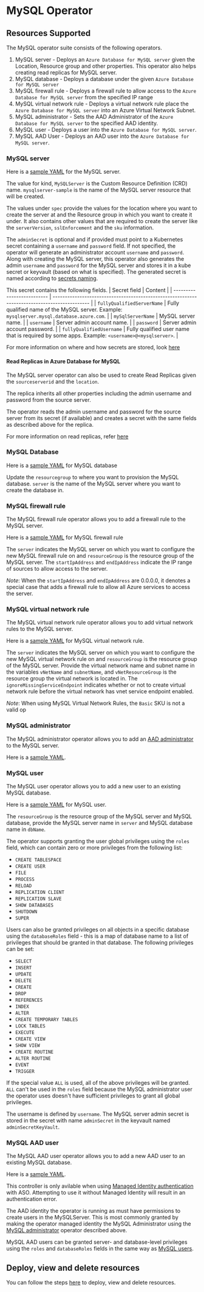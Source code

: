 # MySQL Operator

## Resources Supported

The MySQL operator suite consists of the following operators.

1. MySQL server - Deploys an `Azure Database for MySQL server` given the Location, Resource group and other properties. This operator also helps creating read replicas for MySQL server.
2. MySQL database - Deploys a database under the given `Azure Database for MySQL server`
3. MySQL firewall rule - Deploys a firewall rule to allow access to the `Azure Database for MySQL server` from the specified IP range
4. MySQL virtual network rule - Deploys a virtual network rule place the `Azure Database for MySQL server` into an Azure Virtual Network Subnet.
4. MySQL administrator - Sets the AAD Administrator of the `Azure Database for MySQL server` to the specified AAD identity.
5. MySQL user - Deploys a user into the `Azure Database for MySQL server`.
6. MySQL AAD User - Deploys an AAD user into the `Azure Database for MySQL server`.

### MySQL server

Here is a [sample YAML](/config/samples/azure_v1alpha1_mysqlserver.yaml) for the MySQL server.

The value for kind, `MySQLServer` is the Custom Resource Definition (CRD) name.
`mysqlserver-sample` is the name of the MySQL server resource that will be created.

The values under `spec` provide the values for the location where you want to create the server at and the Resource group in which you want to create it under. It also contains other values that are required to create the server like the `serverVersion`, `sslEnforcement` and the `sku` information.

The `adminSecret` is optional and if provided must point to a Kubernetes secret containing a `username` and `password` field. If not specified, the operator will generate an administrator account `username` and `password`.
Along with creating the MySQL server, this operator also generates the admin `username` and `password` for the MySQL server and stores it in a kube secret or keyvault (based on what is specified). The generated secret is named according to [secrets naming](/docs/secrets.md).

This secret contains the following fields.
| Secret field               | Content                                                                                       |
| -------------------------- | --------------------------------------------------------------------------------------------- |
| `fullyQualifiedServerName` | Fully qualified name of the MySQL server. Example: `mysqlserver.mysql.database.azure.com`.    |
| `mySqlServerName`          | MySQL server name.                                                                            |
| `username`                 | Server admin account name.                                                                    |
| `password`                 | Server admin account password.                                                                |
| `fullyQualifiedUsername`   | Fully qualified user name that is required by some apps. Example: `<username>@<mysqlserver>`. |

For more information on where and how secrets are stored, look [here](/docs/secrets.md)

#### Read Replicas in Azure Database for MySQL

The MySQL server operator can also be used to create Read Replicas given the `sourceserverid` and the `location`.

The replica inherits all other properties including the admin username and password from the source server.

The operator reads the admin username and password for the source server from its secret (if available) and creates a secret with the same fields as described above for the replica.

For more information on read replicas, refer [here](https://docs.microsoft.com/en-us/azure/mysql/concepts-read-replicas)

### MySQL Database

Here is a [sample YAML](/config/samples/azure_v1alpha1_mysqldatabase.yaml) for MySQL database

Update the `resourcegroup` to where you want to provision the MySQL database. `server` is the name of the MySQL server where you want to create the database in.

### MySQL firewall rule

The MySQL firewall rule operator allows you to add a firewall rule to the MySQL server.

Here is a [sample YAML](/config/samples/azure_v1alpha1_mysqlfirewallrule.yaml) for MySQL firewall rule

The `server` indicates the MySQL server on which you want to configure the new MySQL firewall rule on and `resourceGroup` is the resource group of the MySQL server. The `startIpAddress` and `endIpAddress` indicate the IP range of sources to allow access to the server.

*Note*: When the `startIpAddress` and `endIpAddress` are 0.0.0.0, it denotes a special case that adds a firewall rule to allow all Azure services to access the server.

### MySQL virtual network rule

The MySQL virtual network rule operator allows you to add virtual network rules to the MySQL server.

Here is a [sample YAML](/config/samples/azure_v1alpha1_mysqlvnetrule.yaml) for MySQL virtual network rule. 

The `server` indicates the MySQL server on which you want to configure the new MySQL virtual network rule on and `resourceGroup` is the resource group of the MySQL server. Provide the virtual network name and subnet name in the variables `vNetName` and `subnetName`, and `vNetResourceGroup` is the resource group the virtual network is located in. The `ignoreMissingServiceEndpoint` indicates whether or not to create virtual network rule before the virtual network has vnet service endpoint enabled.

*Note*: When using MySQL Virtual Network Rules, the `Basic` SKU is not a valid op

### MySQL administrator

The MySQL administrator operator allows you to add an [AAD administrator](https://docs.microsoft.com/azure/mysql/concepts-azure-ad-authentication) to the MySQL server.

Here is a [sample YAML](/config/samples/azure_v1alpha1_mysqlserveradministrator.yaml).

### MySQL user

The MySQL user operator allows you to add a new user to an existing MySQL database. 

Here is a [sample YAML](/config/samples/azure_v1alpha2_mysqluser.yaml) for MySQL user. 

The `resourceGroup` is the resource group of the MySQL server and MySQL database, provide the MySQL server name in `server` and MySQL database name in `dbName`. 

The operator supports granting the user global privileges using the `roles` field, which can contain zero or more privileges from the following list:

* `CREATE TABLESPACE`
* `CREATE USER`
* `FILE`
* `PROCESS`
* `RELOAD`
* `REPLICATION CLIENT`
* `REPLICATION SLAVE`
* `SHOW DATABASES`
* `SHUTDOWN`
* `SUPER`

Users can also be granted privileges on all objects in a specific database using the `databaseRoles` field - this is a map of database name to a list of privileges that should be granted in that database.
The following privileges can be set:

* `SELECT`
* `INSERT`
* `UPDATE`
* `DELETE`
* `CREATE`
* `DROP`
* `REFERENCES`
* `INDEX`
* `ALTER`
* `CREATE TEMPORARY TABLES`
* `LOCK TABLES`
* `EXECUTE`
* `CREATE VIEW`
* `SHOW VIEW`
* `CREATE ROUTINE`
* `ALTER ROUTINE`
* `EVENT`
* `TRIGGER`

If the special value `ALL` is used, all of the above privileges will be granted.
`ALL` can't be used in the `roles` field because the MySQL administrator user the operator uses doesn't have sufficient privileges to grant all global privileges.

The username is defined by `username`. The MySQL server admin secret is stored in the secret with name `adminSecret` in the  keyvault named `adminSecretKeyVault`. 

### MySQL AAD user
The MySQL AAD user operator allows you to add a new AAD user to an existing MySQL database.

Here is a [sample YAML](/config/samples/azure_v1alpha1_mysqlaaduser.yaml).

This controller is only avilable when using [Managed Identity authentication](https://github.com/Azure/azure-service-operator/blob/main/docs/v1/howto/managedidentity.md) with ASO.
Attempting to use it without Managed Identity will result in an authentication error.

The AAD identity the operator is running as must have permissions to create users in the MySQLServer. 
This is most commonly granted by making the operator managed identity the MySQL Administrator using the [MySQL administrator](#mysql-administrator) operator described above.

MySQL AAD users can be granted server- and database-level privileges using the `roles` and `databaseRoles` fields in the same way as [MySQL users](#mysql-user).

## Deploy, view and delete resources

You can follow the steps [here](/docs/v1/howto/resourceprovision.md) to deploy, view and delete resources.
